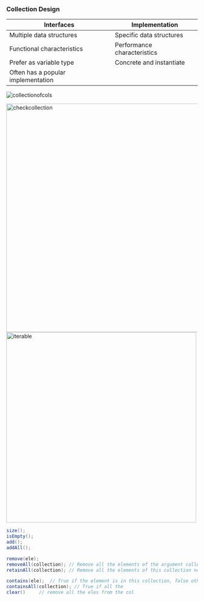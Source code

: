 ### Collection Design

| Interfaces                         | Implementation              |
| ---------------------------------- | --------------------------- |
| Multiple data structures           | Specific data structures    |
| Functional characteristics         | Performance characteristics |
| Prefer as variable type            | Concrete and instantiate    |
| Often has a popular implementation |                             |



![collectionofcols](/Users/xuzheng/Projects/notes/Java/Basics/Collections/P_JF_Collections/ch1.assets/collectionofcols.png)

<img src="/Users/xuzheng/Projects/notes/Java/Basics/Collections/P_JF_Collections/ch1.assets/checkcollection.png" alt="checkcollection" style="width:600px;" />

<img src="/Users/xuzheng/Projects/notes/Java/Basics/Collections/P_JF_Collections/ch1.assets/iterable.png" alt="iterable" style="width:500px;" />

```java
size();
isEmpty();
add();
addAll();

remove(ele);
removeAll(collection); // Remove all the elements of the argument collection to this collection.
retainAll(collection); // Remove all the elements of this collection not in the argument collection

contains(ele);	// True if the element is in this collection, false otherwise
containsAll(collection); // True if all the 
clear()		// remove all the eles from the col
```

